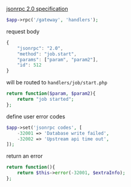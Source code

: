 
[jsonrpc 2.0 specification](http://www.jsonrpc.org/specification)

```php
$app->rpc('/gateway', 'handlers');
```

request body

```javascript
{
	"jsonrpc": "2.0",
	"method": "job.start",
	"params": ["param", "param2"],
	"id": 512
}
```

will be routed to `handlers/job/start.php`

```php
return function($param, $param2){
	return "job started";
};
```

define user error codes

```php
$app->set('jsonrpc codes', [
	-32001 => 'Database write failed',
	-32002 => 'Upstream api time out',
]);
```

return an error

```php
return function(){
	return $this->error(-32001, $extraInfo);
};
```
